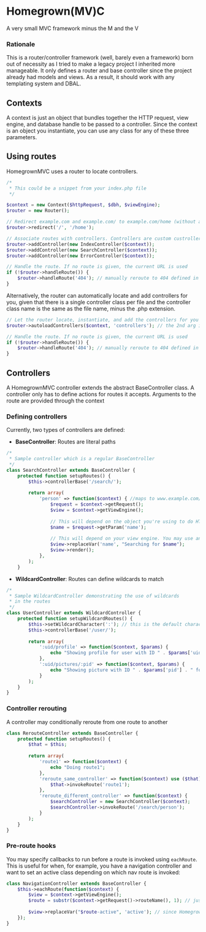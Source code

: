 # Homegrown(MV)C
A very small MVC framework minus the M and the V

### Rationale
This is a router/controller framework (well, barely even a framework) born out of necessity as I tried to make a legacy project
I inherited more manageable. It only defines a router and base controller since the project already had models and views.
As a result, it should work with any templating system and DBAL.

## Contexts
A context is just an object that bundles together the HTTP request, view engine, and database handle to be passed
to a controller. Since the context is an object you instantiate, you can use any class for any of these three parameters.

## Using routes
HomegrownMVC uses a router to locate controllers.
```php
/*
 * This could be a snippet from your index.php file
 */

$context = new Context($httpRequest, $dbh, $viewEngine);
$router = new Router();

// Redirect example.com and example.com/ to example.com/home (without altering the URL)
$router->redirect('/', '/home');

// Associate routes with controllers. Controllers are custom custrollers you define which extend BaseController
$router->addController(new IndexController($context));
$router->addController(new SearchController($context));
$router->addController(new ErrorController($context));

// Handle the route. If no route is given, the current URL is used
if (!$router->handleRoute()) {
	$router->handleRoute('404'); // manually reroute to 404 defined in the error controller
}
```


Alternatively, the router can automatically locate and add controllers for you, given that
there is a single controller class per file and the controller class name is the same as
the file name, minus the .php extension.

```php
// Let the router locate, instantiate, and add the controllers for you
$router->autoloadControllers($context, 'controllers'); // the 2nd arg is the directory containing the controllers (default: 'controllers')

// Handle the route. If no route is given, the current URL is used
if (!$router->handleRoute()) {
	$router->handleRoute('404'); // manually reroute to 404 defined in the error controller
}
```

## Controllers
A HomegrownMVC controller extends the abstract BaseController class.
A controller only has to define actions for routes it accepts. Arguments
to the route are provided through the context

### Defining controllers
Currently, two types of controllers are defined:
  * **BaseController**: Routes are literal paths 
```php
/*
 * Sample controller which is a regular BaseController
 */
class SearchController extends BaseController {
	protected function setupRoutes() {
		$this->controllerBase('/search/');
		
		return array(
			'person' => function($context) { //maps to www.example.com/search/person
				$request = $context->getRequest();
				$view = $context->getViewEngine();
				
				// This will depend on the object you're using to do HTTP requests
				$name = $request->getParam('name');
				
				// This will depend on your view engine. You may use any, as this tiny framework doesn't provide one
				$view->replaceVar('name', "Searching for $name");
				$view->render();
			},
		);
	}
```

  * **WildcardController**: Routes can define wildcards to match
```php
/*
 * Sample WildcardController demonstrating the use of wildcards
 * in the routes
 */
class UserController extends WildcardController {
	protected function setupWildcardRoutes() {
		$this->setWildcardCharacter(':'); // this is the default character, but you can change it to any single character
		$this->controllerBase('/user/');
		
		return array(
			':uid/profile' => function($context, $params) {
				echo "Showing profile for user with ID " . $params['uid'];
			},
			':uid/pictures/:pid' => function($context, $params) {
				echo "Showing picture with ID " . $params['pid'] . " for user with ID " . $params['uid'];
			}
		);
	}
}
```

### Controller rerouting
A controller may conditionally reroute from one route to another
```php
class RerouteController extends BaseController {
	protected function setupRoutes() {
		$that = $this;
		
		return array(
			'route1' => function($context) {
				echo "Doing route1";
			},
			'reroute_same_controller' => function($context) use ($that) {
				$that->invokeRoute('route1');
			},
			'reroute_different_controller' => function($context) {
				$searchController = new SearchController($context);
				$searchController->invokeRoute('/search/person');
			}
		);
	}
}
```

### Pre-route hooks
You may specify callbacks to run before a route is invoked using `eachRoute`. This is useful for when, for example, you have a navigation controller
and want to set an active class depending on which nav route is invoked:
```php
class NavigationController extends BaseController {
	$this->eachRoute(function($context) {
		$view = $context->getViewEngine();
		$route = substr($context->getRequest()->routeName(), 1); // just remove the leading slash; since Homegrown(MV)C doesn't provide a Request class, your exact way of doing this will vary
		
		$view->replaceVar("$route-active", 'active'); // since Homegrown(MV)C doesn't provide a view engine, your exact way of doing this will vary
	});
}
```
